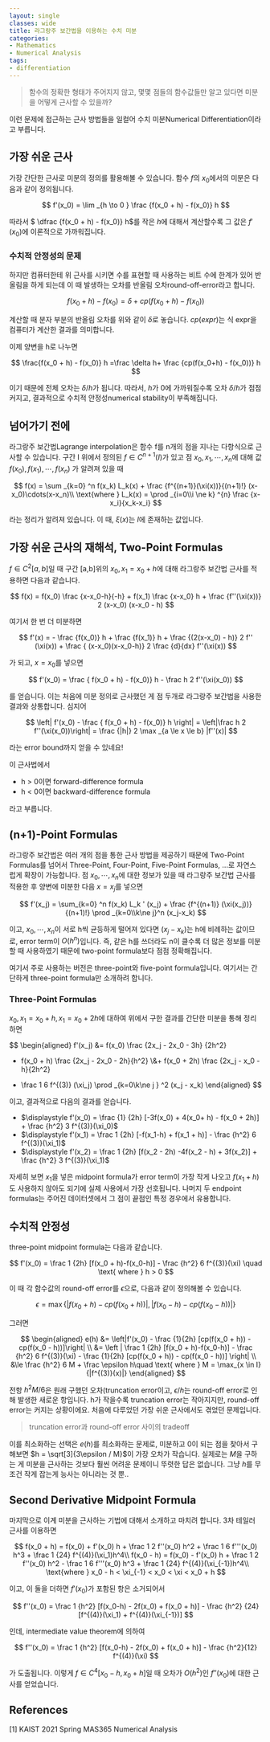 ```yaml
---
layout: single
classes: wide
title: 라그랑주 보간법을 이용하는 수치 미분
categories:
- Mathematics
- Numerical Analysis
tags:
- differentiation
---
```


> 함수의 정확한 형태가 주어지지 않고, 몇몇 점들의 함수값들만 알고 있다면 미분을 어떻게 근사할 수 있을까?

이런 문제에 접근하는 근사 방법들을 일컬어 수치 미분Numerical Differentiation이라고 부릅니다.

## 가장 쉬운 근사

가장 간단한 근사로 미분의 정의를 활용해볼 수 있습니다. 함수 $f$의 $x_0$에서의 미분은 다음과 같이 정의됩니다.

$$
f'(x_0) = \lim _{h \to 0 } \frac {f(x_0 + h) - f(x_0)} h
$$

따라서 $ \dfrac {f(x_0 + h) - f(x_0)} h$를 작은 $h$에 대해서 계산할수록 그 값은 $f'(x_0)$에 이론적으로 가까워집니다.

### 수치적 안정성의 문제

하지만 컴퓨터한테 위 근사를 시키면 수를 표현할 때 사용하는 비트 수에 한계가 있어 반올림을 하게 되는데 이 때 발생하는 오차를 반올림 오차round-off-error라고 합니다.

$$
f(x_0 + h) - f(x_0)  =\delta+ cp(f(x_0+h) - f(x_0))
$$

계산할 때 분자 부분의 반올림 오차를 위와 같이 $\delta$로 놓습니다. $cp(expr)$는 식 expr을 컴퓨터가 계산한 결과를 의미합니다.

이제 양변을 h로 나누면 

$$
\frac{f(x_0 + h) - f(x_0)} h  =\frac \delta h+ \frac {cp(f(x_0+h) - f(x_0))} h 
$$

이기 때문에 전체 오차는 $\delta/h$가 됩니다. 따라서, $h$가 0에 가까워질수록 오차 $\delta / h$가 점점 커지고, 결과적으로 수치적 안정성numerical stability이 부족해집니다.



## 넘어가기 전에

라그랑주 보간법Lagrange interpolation은 함수 f를 n개의 점을 지나는 다항식으로 근사할 수 있습니다. 구간 I 위에서 정의된 $f \in C^{n+1} (I)$가 있고  점 $x_0, x_1, \cdots, x_n$에 대해 값 $f(x_0), f(x_1), \cdots, f(x_n)$ 가 알려져 있을 때

$$
f(x) = \sum _{k=0} ^n f(x_k) L_k(x) + \frac {f^{(n+1)}(\xi(x))}{(n+1)!} (x-x_0)\cdots(x-x_n)\\
\text{where } L_k(x) = \prod _{i=0\\i \ne k} ^{n} \frac {x-x_i}{x_k-x_i}
$$

라는 정리가 알려져 있습니다. 이 때, $\xi(x)$는 $I$에 존재하는 값입니다.

## 가장 쉬운 근사의 재해석, Two-Point Formulas

$f \in C^2 [a,b]$일 때 구간 [a,b]위의 $x_0, x_1=x_0 + h$에 대해 라그랑주 보간법 근사를 적용하면 다음과 같습니다.

$$
f(x) = f(x_0) \frac {x-x_0-h}{-h} + f(x_1) \frac {x-x_0} h + \frac {f''(\xi(x))} 2 (x-x_0) (x-x_0 - h)
$$

여기서 한 번 더 미분하면

$$
f'(x) = - \frac {f(x_0)} h + \frac {f(x_1)} h + \frac {(2(x-x_0) - h)} 2 f'' (\xi(x)) + \frac { (x-x_0)(x-x_0-h)} 2 \frac {d}{dx} f''(\xi(x))
$$

가 되고, $x= x_0$를 넣으면

$$
f'(x_0) = \frac { f(x_0 + h) - f(x_0)} h - \frac h 2 f''(\xi(x_0))
$$

를 얻습니다. 이는 처음에 미분 정의로 근사했던 게 점 두개로 라그랑주 보간법을 사용한 결과와 상통합니다. 심지어

$$
\left| f'(x_0) - \frac { f(x_0 + h) - f(x_0)} h  \right| = \left|\frac h 2 f''(\xi(x_0))\right| = \frac {|h|} 2 \max _{a \le x \le b} |f''(x)|
$$

라는 error bound까지 얻을 수 있네요!

이 근사법에서
- h > 0이면 forward-difference formula
- h < 0이면 backward-difference formula

라고 부릅니다.

## (n+1)-Point Formulas

라그랑주 보간법은 여러 개의 점을 통한 근사 방법을 제공하기 때문에 Two-Point Formulas를 넘어서 Three-Point, Four-Point, Five-Point Formulas, ...로 자연스럽게 확장이 가능합니다. 점 $x_0, \cdots, x_n$에 대한 정보가 있을 때 라그랑주 보간법 근사를 적용한 후 양변에 미분한 다음 $x=x_j$를 넣으면

$$
f'(x_j) = \sum_{k=0} ^n f(x_k) L_k ' (x_j) + \frac {f^{(n+1)} (\xi(x_j))}{(n+1)!} \prod _{k=0\\k\ne j}^n (x_j-x_k)
$$

이고, $x_0, \cdots, x_n$이 서로 h씩 균등하게 떨어져 있다면 $(x_j - x_k)$는 h에 비례하는 값이므로, error term이 $O(h^n)$입니다. 즉, 같은 h를 쓰더라도 n이 클수록 더 많은 정보를 미분할 때 사용하였기 때문에 two-point formula보다 점점 정확해집니다.

여기서 주로 사용하는 버전은 three-point와 five-point formula입니다. 여기서는 간단하게 three-point formula만 소개하려 합니다.

### Three-Point Formulas

$x_0, x_1= x_0 + h, x_1 = x_0 + 2h$에 대하여 위에서 구한 결과를 간단한 미분을 통해 정리하면

$$
\begin{aligned}
f'(x_j)
&= f(x_0) \frac {2x_j - 2x_0 - 3h} {2h^2}
- f(x_0 + h) \frac {2x_j - 2x_0 - 2h}{h^2}
\\&+ f(x_0 + 2h) \frac {2x_j - x_0 - h}{2h^2}
+ \frac 1 6 f^{(3)} (\xi_j) \prod _{k=0\\k\ne j } ^2 (x_j - x_k)
\end{aligned}
$$

이고, 결과적으로 다음의 결과를 얻습니다.
- $\displaystyle f'(x_0) = \frac {1} {2h} [-3f(x_0) + 4(x_0+ h) - f(x_0 + 2h)] + \frac {h^2} 3 f^{(3)}(\xi_0)$
- $\displaystyle f'(x_1) = \frac 1 {2h} [-f(x_1-h) + f(x_1 + h)] - \frac {h^2} 6 f^{(3)}(\xi_1)$
- $\displaystyle f'(x_2) = \frac 1 {2h} [f(x_2 - 2h) -4f(x_2 - h) + 3f(x_2)]  + \frac {h^2} 3 f^{(3)}(\xi_1)$

자세히 보면 $x_1$을 넣은 midpoint formula가 error term이 가장 작게 나오고 $f(x_1 + h)$도 사용하지 않아도 되기에 실제 사용에서 가장 선호됩니다. 나머지 두 endpoint formulas는 주어진 데이터셋에서 그 점이 끝점인 특정 경우에서 유용합니다.


## 수치적 안정성

three-point midpoint formula는 다음과 같습니다.

$$
f'(x_0) = \frac 1 {2h} [f(x_0 + h)-f(x_0-h)] - \frac {h^2} 6 f^{(3)}(\xi) \quad \text{ where } h > 0
$$

이 때 각 함수값의 round-off error를 $\epsilon$으로, 다음과 같이 정의해볼 수 있습니다.

$$
\epsilon = \max \{|f(x_0 + h) - cp(f(x_0 + h))|, |f(x_0-h) - cp(f(x_0 - h))| \}
$$

그러면

$$
\begin{aligned}
e(h) &= \left|f'(x_0) - \frac {1}{2h} [cp(f(x_0 + h)) - cp(f(x_0 - h))]\right|
\\ &= \left | \frac 1 {2h} [f(x_0 + h)-f(x_0-h)] - \frac {h^2} 6 f^{(3)}(\xi) - \frac {1}{2h} [cp(f(x_0 + h)) - cp(f(x_0 - h))] \right|
\\ &\le \frac {h^2} 6 M + \frac \epsilon h\quad \text{ where } M = \max_{x \in I} {|f^{(3)}(x)|}
\end{aligned}
$$

전항 $h^2M / 6$은 원래 구했던 오차(truncation error이고, $\epsilon / h$는 round-off error로 인해 발생한 새로운 항입니다. h가 작을수록 truncation error는 작아지지만, round-off error는 커지는 상황이에요. 처음에 다루었던 가장 쉬운 근사에서도 겪었던 문제입니다.
> truncation error과 round-off error 사이의 tradeoff

이를 최소화하는 선택은 $e(h)$를 최소화하는 문제로, 미분하고 0이 되는 점을 찾아서 구해보면 $h = \sqrt[3]{3\epsilon / M}$이 가장 오차가 작습니다. 실제로는 $M$을 구하는 게 미분을 근사하는 것보다 훨씬 어려운 문제이니 뚜렷한 답은 없습니다. 그냥 $h$를 무조건 작게 잡는게 능사는 아니라는 것 뿐..

## Second Derivative Midpoint Formula

마지막으로 이계 미분을 근사하는 기법에 대해서 소개하고 마치려 합니다. 3차 테일러 근사를 이용하면

$$
f(x_0 + h) = f(x_0) + f'(x_0) h + \frac 1 2 f''(x_0) h^2 + \frac 1 6 f'''(x_0) h^3 + \frac 1 {24} f^{(4)}(\xi_1)h^4\\
f(x_0 - h) = f(x_0) - f'(x_0) h + \frac 1 2 f''(x_0) h^2 - \frac 1 6 f'''(x_0) h^3 + \frac 1 {24} f^{(4)}(\xi_{-1})h^4\\
\text{where } x_0 - h < \xi_{-1} < x_0 < \xi < x_0 + h
$$

이고, 이 둘을 더하면 $f'(x_0)$가 포함된 항은 소거되어서

$$
f''(x_0) = \frac 1 {h^2} [f(x_0-h) - 2f(x_0) + f(x_0 + h)] - \frac {h^2} {24} [f^{(4)}(\xi_1) + f^{(4)}(\xi_{-1})]
$$

인데, intermediate value theorem에 의하여

$$
f''(x_0) = \frac 1 {h^2} [f(x_0-h) - 2f(x_0) + f(x_0 + h)] - \frac {h^2}{12} f^{(4)}(\xi)
$$

가 도출됩니다. 이렇게 $f \in C^4[x_0-h, x_0+h]$일 때 오차가 $O(h^2)$인 $f \prime\prime (x_0)$에 대한 근사를 얻었습니다.

## References

[1] KAIST 2021 Spring MAS365 Numerical Analysis
